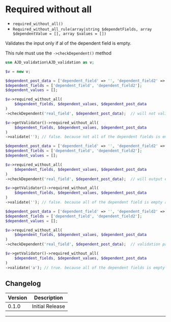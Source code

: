 # Required without all

- `required_without_all()`
- `Required_without_all_rule(array|string $dependetFields, array $dependentValue = [], array $values = [])`

Validates the input only if al of the dependent field is empty.

This rule must use the `->checkDependent()` method

```php
use AJD_validation\AJD_validation as v;

$v = new v;

$dependent_post_data = ['dependent_field' => '', 'dependent_field2' => 'a', 'real_field' => ''];
$dependent_fields = ['dependent_field', 'dependent_field2'];
$dependent_values = [];

$v->required_without_all(
	$dependent_fields, $dependent_values, $dependent_post_data
)
->checkDependent('real_field', $dependent_post_data);  // will not validate because not all of the dependent fields is empty.

$v->getValidator()->required_without_all(
	$dependent_fields, $dependent_values, $dependent_post_data
)
->validate(''); // false. because not all of the dependent fields is empty.

$dependent_post_data = ['dependent_field' => '', 'dependent_field2' => '', 'real_field' => ''];
$dependent_fields = ['dependent_field', 'dependent_field2'];
$dependent_values = [];

$v->required_without_all(
	$dependent_fields, $dependent_values, $dependent_post_data
)
->checkDependent('real_field', $dependent_post_data);  // will output error because all of the dependent fields is empty and real field is empty.

$v->getValidator()->required_without_all(
	$dependent_fields, $dependent_values, $dependent_post_data
)
->validate(''); // false. because all of the dependent field is empty and real field is empty.

$dependent_post_data = ['dependent_field' => '', 'dependent_field2' => '', 'real_field' => 'a'];
$dependent_fields = ['dependent_field', 'dependent_field2'];
$dependent_values = [];

$v->required_without_all(
	$dependent_fields, $dependent_values, $dependent_post_data
)
->checkDependent('real_field', $dependent_post_data);  // validation passes because all of the dependent fields is empty and real field is not empty.

$v->getValidator()->required_without_all(
	$dependent_fields, $dependent_values, $dependent_post_data
)
->validate('a'); // true. because all of the dependent fields is empty and real field is not empty.

```

## Changelog

Version | Description
--------|-------------
  0.1.0 | Initial Release

***
